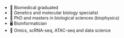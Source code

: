 - 🥼 Biomedical graduated
- 🧬 Genetics and molecular biology specialist
- 🌱 PhD and masters in biological sciences (biophysics)
- 🖥️ Bioinformatician
- 🔎 Omics, scRNA-seq, ATAC-seq and data science

<!---
santos-lo/santos-lo is a ✨ special ✨ repository because its `README.md` (this file) appears on your GitHub profile.
You can click the Preview link to take a look at your changes.
--->
